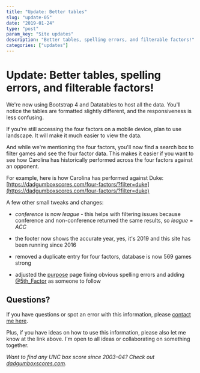 ```yaml
---
title: "Update: Better tables"
slug: "update-05"
date: "2019-01-24"
type: "post"
param_key: "Site updates"
description: "Better tables, spelling errors, and filterable factors!"
categories: ["updates"]
---
```


# Update: Better tables, spelling errors, and filterable factors!

We're now using Bootstrap 4 and Datatables to host all the data. You'll notice the tables are formatted slightly different, and the responsiveness is less confusing. 

If you're still accessing the four factors on a mobile device, plan to use landscape. It will make it much easier to view the data. 

And while we're mentioning the four factors, you'll now find a search box to filter games and see the four factor data. This makes it easier if you want to see how Carolina has historically performed across the four factors against an opponent. 

For example, here is how Carolina has performed against Duke: [https://dadgumboxscores.com/four-factors/?filter=duke](https://dadgumboxscores.com/four-factors/?filter=duke)

A few other small tweaks and changes: 

- _conference_ is now _league_ - this helps with filtering issues because conference and non-conference returned the same results, so _league_ = _ACC_ 

- the footer now shows the accurate year, yes, it's 2019 and this site has been running since 2016 

- removed a duplicate entry for four factors, database is now 569 games strong 

- adjusted the [purpose](https://dadgumboxscores.com/purpose/) page fixing obvious spelling errors and adding [@5th_Factor](https://twitter.com/5th_Factor) as someone to follow 

## Questions? 

If you have questions or spot an error with this information, please [contact me here](https://twitter.com/dadgumboxscores). 

Plus, if you have ideas on how to use this information, please also let me know at the link above. I'm open to all ideas or collaborating on something together. 

*Want to find any UNC box score since 2003–04? Check out [dadgumboxscores.com](http://dadgumboxscores.com/)*.

